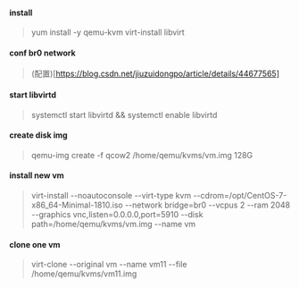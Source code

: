 #### install
> yum install -y qemu-kvm virt-install libvirt

#### conf br0 network
> (配置)[https://blog.csdn.net/jiuzuidongpo/article/details/44677565]

#### start libvirtd
> systemctl start libvirtd && systemctl enable libvirtd

#### create disk img
> qemu-img create -f qcow2 /home/qemu/kvms/vm.img 128G

#### install new vm
> virt-install --noautoconsole --virt-type kvm --cdrom=/opt/CentOS-7-x86_64-Minimal-1810.iso --network bridge=br0 --vcpus 2 --ram 2048 --graphics vnc,listen=0.0.0.0,port=5910 --disk path=/home/qemu/kvms/vm.img --name vm

#### clone one vm
> virt-clone --original vm --name vm11 --file /home/qemu/kvms/vm11.img
